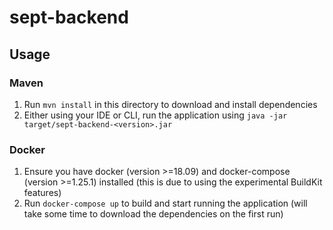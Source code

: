 # sept-backend
## Usage
### Maven
1. Run `mvn install` in this directory to download and install dependencies
2. Either using your IDE or CLI, run the application using `java -jar target/sept-backend-<version>.jar` 
### Docker
1. Ensure you have docker (version >=18.09) and docker-compose (version >=1.25.1) installed (this is due to using the
experimental BuildKit features)
2. Run `docker-compose up` to build and start running the application (will take some time to download the dependencies
on the first run)